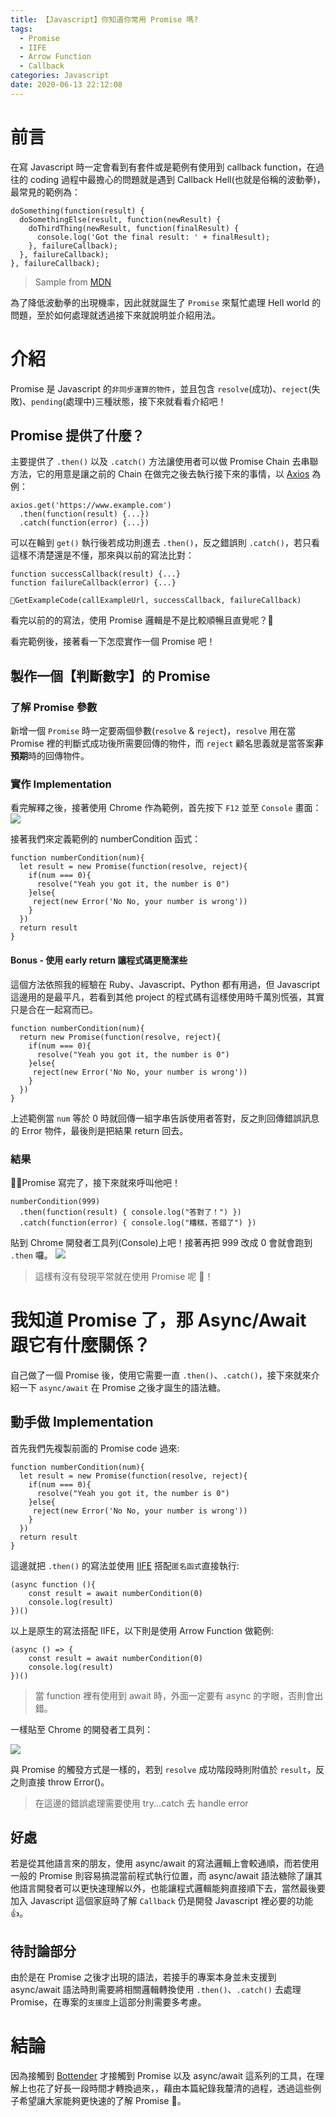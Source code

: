 ```yaml
---
title: 【Javascript】你知道你常用 Promise 嗎?
tags:
  - Promise
  - IIFE
  - Arrow Function
  - Callback
categories: Javascript
date: 2020-06-13 22:12:08
---
```


# 前言

在寫 Javascript 時一定會看到有套件或是範例有使用到 callback function，在過往的 coding 過程中最擔心的問題就是遇到 Callback Hell(也就是俗稱的波動拳)，最常見的範例為：

```
doSomething(function(result) {
  doSomethingElse(result, function(newResult) {
    doThirdThing(newResult, function(finalResult) {
      console.log('Got the final result: ' + finalResult);
    }, failureCallback);
  }, failureCallback);
}, failureCallback);
```

> Sample from [MDN](https://developer.mozilla.org/zh-TW/docs/Web/JavaScript/Guide/Using_promises)

為了降低波動拳的出現機率，因此就就誕生了 `Promise` 來幫忙處理 Hell world 的問題，至於如何處理就透過接下來就說明並介紹用法。

<!-- more -->

# 介紹

Promise 是 Javascript 的`非同步運算的物件`，並且包含 `resolve`(成功)、`reject`(失敗)、`pending`(處理中)三種狀態，接下來就看看介紹吧！

## Promise 提供了什麼？

主要提供了 `.then()` 以及 `.catch()` 方法讓使用者可以做 Promise Chain 去串聯方法，它的用意是讓之前的 Chain 在做完之後去執行接下來的事情，以 [Axios](https://github.com/axios/axios) 為例：

```
axios.get('https://www.example.com')
  .then(function(result) {...})
  .catch(function(error) {...})
```

可以在輪到 `get()` 執行後若成功則進去 `.then()`，反之錯誤則 `.catch()`，若只看這樣不清楚還是不懂，那來與以前的寫法比對：

```
function successCallback(result) {...}
function failureCallback(error) {...}

GetExampleCode(callExampleUrl, successCallback, failureCallback)
```

看完以前的的寫法，使用 Promise 邏輯是不是比較順暢且直覺呢？

看完範例後，接著看一下怎麼實作一個 Promise 吧！

## 製作一個【判斷數字】的 Promise

### 了解 Promise 參數

新增一個 `Promise` 時一定要兩個參數(`resolve` & `reject`)，`resolve` 用在當 Promise 裡的判斷式成功後所需要回傳的物件，而 `reject` 顧名思義就是當答案**非預期**時的回傳物件。

### 實作 Implementation

看完解釋之後，接著使用 Chrome 作為範例，首先按下 `F12` 並至 `Console` 畫面：
![](https://i.imgur.com/0bUzvKS.png)

接著我們來定義範例的 numberCondition 函式：

```
function numberCondition(num){
  let result = new Promise(function(resolve, reject){
    if(num === 0){
      resolve("Yeah you got it, the number is 0")
    }else{
     reject(new Error('No No, your number is wrong'))
    }
  })
  return result
}
```

#### Bonus - 使用 early return 讓程式碼更簡潔些

這個方法依照我的經驗在 Ruby、Javascript、Python 都有用過，但 Javascript 這邊用的是最平凡，若看到其他 project 的程式碼有這樣使用時千萬別慌張，其實只是合在一起寫而已。

```
function numberCondition(num){
  return new Promise(function(resolve, reject){
    if(num === 0){
      resolve("Yeah you got it, the number is 0")
    }else{
     reject(new Error('No No, your number is wrong'))
    }
  })
}
```

上述範例當 `num` 等於 0 時就回傳一組字串告訴使用者答對，反之則回傳錯誤訊息的 Error 物件，最後則是把結果 return 回去。

### 結果

Promise 寫完了，接下來就來呼叫他吧！

```
numberCondition(999)
  .then(function(result) { console.log("答對了！") })
  .catch(function(error) { console.log("糟糕，答錯了") })
```

貼到 Chrome 開發者工具列(Console)上吧！接著再把 999 改成 0 會就會跑到 `.then` 囉。
![](https://i.imgur.com/6456opd.png)

> 這樣有沒有發現平常就在使用 Promise 呢 🙂！

# 我知道 Promise 了，那 Async/Await 跟它有什麼關係？

自己做了一個 Promise 後，使用它需要一直 `.then()`、`.catch()`，接下來就來介紹一下 `async/await` 在 Promise 之後才誕生的語法糖。

## 動手做 Implementation

首先我們先複製前面的 Promise code 過來:

```
function numberCondition(num){
  let result = new Promise(function(resolve, reject){
    if(num === 0){
      resolve("Yeah you got it, the number is 0")
    }else{
     reject(new Error('No No, your number is wrong'))
    }
  })
  return result
}
```

這邊就把 `.then()` 的寫法並使用 [IIFE](https://developer.mozilla.org/zh-TW/docs/Glossary/IIFE) 搭配`匿名函式`直接執行:

```
(async function (){
    const result = await numberCondition(0)
    console.log(result)
})()
```

以上是原生的寫法搭配 IIFE，以下則是使用 Arrow Function 做範例:

```
(async () => {
    const result = await numberCondition(0)
    console.log(result)
})()
```

> 當 function 裡有使用到 await 時，外面一定要有 async 的字眼，否則會出錯。

一樣貼至 Chrome 的開發者工具列：

![](https://i.imgur.com/HT9eGlC.png)

與 Promise 的觸發方式是一樣的，若到 `resolve` 成功階段時則附值於 `result`，反之則直接 throw Error()。

> 在這邊的錯誤處理需要使用 try...catch 去 handle error

## 好處

若是從其他語言來的朋友，使用 async/await 的寫法邏輯上會較通順，而若使用一般的 Promise 則容易搞混當前程式執行位置，而 async/await 語法糖除了讓其他語言開發者可以更快速理解以外，也能讓程式邏輯能夠直接順下去，當然最後要加入 Javascript 這個家庭時了解 `Callback` 仍是開發 Javascript 裡必要的功能 👍。

## 待討論部分

由於是在 Promise 之後才出現的語法，若接手的專案本身並未支援到 async/await 語法時則需要將相關邏輯轉換使用 `.then()`、`.catch()` 去處理 Promise，在專案的`支援度`上這部分則需要多考慮。

# 結論

因為接觸到 [Bottender](https://github.com/Yoctol/bottender) 才接觸到 Promise 以及 async/await 這系列的工具，在理解上也花了好長一段時間才轉換過來，，藉由本篇紀錄我釐清的過程，透過這些例子希望讓大家能夠更快速的了解 Promise 🙂。
